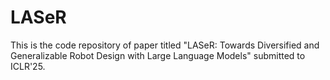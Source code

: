 # LASeR
This is the code repository of paper titled "LASeR: Towards Diversified and Generalizable Robot Design with Large Language Models" submitted to ICLR'25. 
